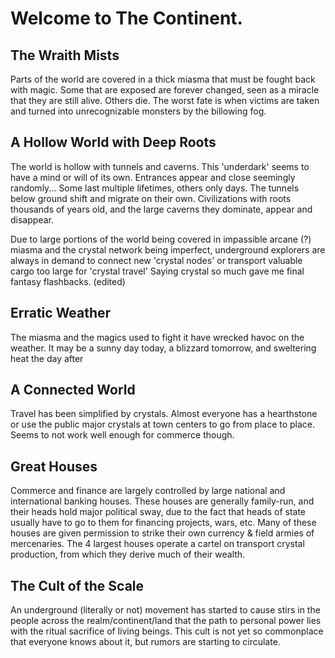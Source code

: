 # Welcome to The Continent.


## The Wraith Mists

Parts of the world are covered in a thick miasma that must be fought back with magic. Some that are exposed are forever changed, seen as a miracle that they are still alive. Others die. The worst fate is when victims are taken and turned into unrecognizable monsters by the billowing fog.


## A Hollow World with Deep Roots

The world is hollow with tunnels and caverns. This 'underdark' seems to have a mind or will of its own. Entrances appear and close seemingly randomly... Some last multiple lifetimes, others only days. The tunnels below ground shift and migrate on their own. Civilizations with roots thousands of years old, and the large caverns they dominate, appear and disappear.

Due to large portions of the world being covered in impassible arcane (?) miasma and the crystal network being imperfect, underground explorers are always in demand to connect new 'crystal nodes' or transport valuable cargo too large for 'crystal travel' Saying crystal so much gave me final fantasy flashbacks. (edited)

## Erratic Weather

The miasma and the magics used to fight it have wrecked havoc on the weather. It may be a sunny day today, a blizzard tomorrow, and sweltering heat the day after

## A Connected World

Travel has been simplified by crystals. Almost everyone has a hearthstone or use the public major crystals at town centers to go from place to place. Seems to not work well enough for commerce though.

## Great Houses

Commerce and finance are largely controlled by large national and international banking houses. These houses are generally family-run, and their heads hold major political sway, due to the fact that heads of state usually have to go to them for financing projects, wars, etc. Many of these houses are given permission to strike their own currency & field armies of mercenaries. The 4 largest houses operate a cartel on transport crystal production, from which they derive much of their wealth.

## The Cult of the Scale

An underground (literally or not) movement has started to cause stirs in the people across the realm/continent/land that the path to personal power lies with the ritual sacrifice of living beings. This cult is not yet so commonplace that everyone knows about it, but rumors are starting to circulate.